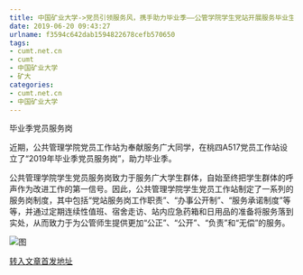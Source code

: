 ```yaml
---
title: 中国矿业大学->党员引领服务风，携手助力毕业季——公管学院学生党站开展服务毕业生活动 | cumt.net.cn
date: 2019-06-20 09:43:27
urlname: f3594c642dab1594822678cefb570650
tags: 
- cumt.net.cn
- cumt
- 中国矿业大学
- 矿大
categories:
- cumt.net.cn
- 中国矿业大学
---
```



毕业季党员服务岗

近期，公共管理学院党员工作站为奉献服务广大同学，在桃四A517党员工作站设立了“2019年毕业季党员服务岗”，助力毕业季。

公共管理学院学生党员服务岗致力于服务广大学生群体，自始至终把学生群体的呼声作为改进工作的第一信号。因此，公共管理学院学生党员工作站制定了一系列的服务岗制度，其中包括“党站服务岗工作职责”、“办事公开制”、“服务承诺制度”等等，并通过定期连续性值班、宿舍走访、站内应急药箱和日用品的准备将服务落到实处，从而致力于为公管师生提供更加“公正”、“公开”、“负责”和“无偿”的服务。



![图](http://xwzx.cumt.edu.cn/_upload/article/images/e3/28/d3bd8e444d78a4ae01f084814546/9fc7495e-cce8-4299-aaf4-fbed3d13b812.jpg)

[转入文章首发地址](http://xwzx.cumt.edu.cn/16/d6/c523a530134/page.htm)